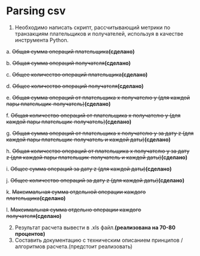 # Parsing csv

 1. Необходимо написать скрипт, рассчитывающий метрики по транзакциям плательщиков и получателей, используя в качестве инструмента Python.

 a. ~~Общая сумма операций плательщика~~**(сделано)**
 
 b. ~~Общая сумма операций получателя~~**(сделано)**
 
 c. ~~Общее количество операций плательщика~~**(сделано)**
 
 d. ~~Общее количество операций получателя~~**(сделано)**
 
 e. ~~Общая сумма операций от плательщика x получателю y (для каждой пары плательщик-получатель)~~**(сделано)**
 
 f. ~~Общая количество операций от плательщика x получателю y (для каждой пары плательщик-получатель)~~**(сделано)**
 
 g. ~~Общая сумма операций от плательщика x получателю y за дату z (для каждой пары плательщик-получатель и каждой даты)~~**(сделано)**
 
 h. ~~Общая количество операций от плательщика x получателю y за дату z (для каждой пары плательщик-получатель и каждой даты)~~**(сделано)**
 
 i. ~~Общее сумма операций за дату z  (для каждой даты)~~**(сделано)**
 
 j. ~~Общее количество операций за дату z  (для каждой даты)~~**(сделано)**
 
 k. ~~Максимальная сумма отдельной операции каждого плательщика~~**(сделано)**
 
 l. ~~Максимальная сумма отдельно операции каждого получателя~~**(сделано)**

 2. Результат расчета вывести в .xls файл.**(реализована на 70-80 процентов)**
 3. Составить документацию с техническим описанием принципов / алгоритмов расчета.(предстоит реализовать)
